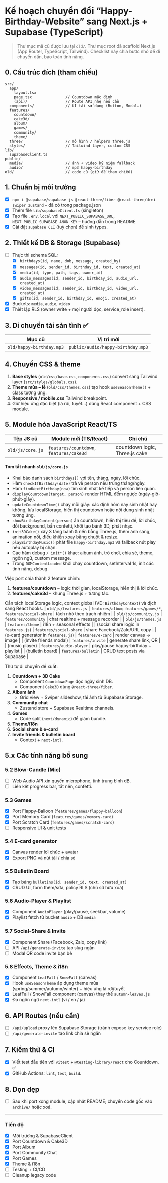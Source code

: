 # Kế hoạch chuyển đổi “Happy-Birthday-Website” sang Next.js + Supabase (TypeScript)

> Thư mục mã cũ được lưu tại `old/`. Thư mục root đã scaffold Next.js (App Router, TypeScript, Tailwind). Checklist này chia bước nhỏ để di chuyển dần, bảo toàn tính năng.

## 0. Cấu trúc đích (tham chiếu)
```
src/
  app/
    layout.tsx
    page.tsx               // Countdown mặc định
    (api)/                 // Route API nhẹ nếu cần
  components/              // UI tái sử dụng (Button, Modal…)
  features/
    countdown/
    cake3d/
    album/
    games/
    community/
    theme/
  three/                   // mô hình / helpers three.js
  styles/                  // Tailwind layer, custom CSS
lib/
  supabaseClient.ts
public/
  media/                   // ảnh + video kỷ niệm fallback
  audio/                   // mp3 happy-birthday
old/                       // code cũ (giữ để tham chiếu)
```

## 1. Chuẩn bị môi trường
- [x] `npm i @supabase/supabase-js @react-three/fiber @react-three/drei swiper zustand` – đã có trong package.json  
- [x] Thêm file `lib/supabaseClient.ts` (singleton)  
- [x] Tạo file `.env.local` với `NEXT_PUBLIC_SUPABASE_URL`, `NEXT_PUBLIC_SUPABASE_ANON_KEY` – hướng dẫn trong README  
- [x] Cài đặt `supabase CLI` (tuỳ chọn) để sinh types.

## 2. Thiết kế DB & Storage (Supabase)
- [ ] Thực thi schema SQL:
  - [x] `birthdays(id, name, dob, message, created_by)`
  - [x] `messages(id, sender_id, birthday_id, text, created_at)`
  - [x] `media(id, type, path, tags, owner_id)`
  - [x] `audio_messages(id, sender_id, birthday_id, audio_url, created_at)`
  - [x] `video_messages(id, sender_id, birthday_id, video_url, created_at)`
  - [x] `gifts(id, sender_id, birthday_id, emoji, created_at)`
- [x] Buckets: `media`, `audio`, `video`  
- [x] Thiết lập RLS (owner write + mọi người đọc, service_role insert).

## 3. Di chuyển tài sản tĩnh ✅
| Mục cũ | Vị trí mới |
|--------|------------|
| `old/happy-birthday.mp3` | `public/audio/happy-birthday.mp3` | ✅

## 4. Chuyển CSS & theme
1. **Base styles** (`old/css/base.css`, `components.css`) convert sang Tailwind layer (`src/styles/globals.css`). 
2. **Theme mùa – lễ** (`old/css/themes.css`) tạo hook `useSeasonTheme()` + class tương ứng. 
3. **Responsive / mobile.css** Tailwind breakpoint. 
4. Giữ hiệu ứng đặc biệt (lá rơi, tuyết…) dùng React component + CSS module. 

## 5. Module hóa JavaScript React/TS
| Tệp JS cũ | Module mới (TS/React) | Ghi chú |
|-----------|----------------------|---------|
| `old/js/core.js` | `features/countdown`, `features/cake3d` | countdown logic, Three.js cake |

#### Tóm tắt nhanh `old/js/core.js`
* Khai báo danh sách `birthdays[]` với tên, tháng, ngày, lời chúc.
* Hàm `checkIfBirthday(date)` trả về person nếu trùng tháng/ngày.
* Hàm `findNextBirthday(now)` tìm sinh nhật kế tiếp và person liên quan.
* `displayCountdown(target, person)` render HTML đếm ngược (ngày-giờ-phút-giây).
* `updateCountdownTime()` chạy mỗi giây: xác định hôm nay sinh nhật hay không, lưu localStorage, hiển thị countdown hoặc nội dung sinh nhật tương ứng.
* `showBirthdayContent(person)` ẩn countdown, hiển thị tiêu đề, lời chúc, đổi background, bắn confetti, khởi tạo bánh 3D, phát nhạc.
* `init3DCake()` xây 3 tầng bánh & nến bằng Three.js, thêm ánh sáng, animation nổi, điều khiển xoay bằng chuột & resize.
* `playBirthdayMusic()` phát file `happy-birthday.mp3` và fallback nút play nếu autoplay bị chặn.
* Các hàm debug `/ init*()` khác: album ảnh, trò chơi, chia sẻ, theme, ngôn ngữ, custom message.
* Trong `DOMContentLoaded` khởi chạy countdown, setInterval 1s, init các tính năng, debug.

Việc port chia thành 2 feature chính:
1. **features/countdown** – logic thời gian, localStorage, hiển thị & lời chúc.
2. **features/cake3d** – khung Three.js + tương tác.

Cần tách localStorage logic, context global (VD: `BirthdayContext`) và dịch sang React hooks.
| `old/js/features.js` | `features/album`, `features/games/*`, `features/social-share` | tách nhỏ theo trách nhiệm |
| `old/js/community.js` | `features/community` | chat realtime + message recorder |
| `old/js/themes.js` | `features/theme` | i18n + seasonal effects |
| (social share logic in `features.js`) | `features/social-share` | share Facebook/Zalo/URL copy |
| (e-card generator in `features.js`) | `features/e-card` | render canvas → image |
| (invite friends modal) | `features/invite` | generate share link, QR |
| (music player) | `features/audio-player` | play/pause happy-birthday + playlist |
| (bulletin board) | `features/bulletin` | CRUD text posts via Supabase |

Thứ tự di chuyển đề xuất:
1. **Countdown + 3D Cake**  
   - Component `CountdownPage` đọc ngày sinh DB.  
   - Component `Cake3D` dùng `@react-three/fiber`.
2. **Album ảnh**  
   - Grid view + Swiper slideshow, tải ảnh từ Supabase Storage.
3. **Community chat**  
   - Zustand store + Supabase Realtime channels.
4. **Games**  
   - Code split (`next/dynamic`) để giảm bundle.
5. **Theme/i18n**
6. **Social share & e-card**
7. **Invite friends & bulletin board**  
   - Context + `next-intl`.

## 5.x Các tính năng bổ sung

### 5.2 Blow-Candle (Mic)
- [ ] Web Audio API xin quyền microphone, tính trung bình dB.
- [ ] Liên kết progress bar, tắt nến, confetti.

### 5.3 Games
- [x] Port Flappy-Balloon (`features/games/flappy-balloon`)
- [x] Port Memory Card (`features/games/memory-card`)
- [x] Port Scratch Card (`features/games/scratch-card`)
- [ ] Responsive UI & unit tests

### 5.4 E-card generator
- [x] Canvas render lời chúc + avatar
- [x] Export PNG và nút tải / chia sẻ

### 5.5 Bulletin Board
- [x] Tạo bảng `bulletins(id, sender_id, text, created_at)`
- [x] CRUD UI, form thêm/sửa, policy RLS (chủ sở hữu xoá)

### 5.6 Audio-Player & Playlist
- [x] Component `AudioPlayer` (play/pause, seekbar, volume)
- [x] Playlist fetch từ bucket `audio` + DB `media`

### 5.7 Social-Share & Invite
- [x] Component Share (Facebook, Zalo, copy link)
- [ ] API `/api/generate-invite` tạo slug ngắn
- [ ] Modal QR code invite bạn bè

### 5.8 Effects, Theme & i18n
- [x] Component `LeafFall` / `SnowFall` (canvas)
- [x] Hook `useSeasonTheme` áp dụng theme mùa (spring/summer/autumn/winter) + hiệu ứng lá rơi/tuyết
- [x] LeafFall / SnowFall component (canvas) thay thế `autumn-leaves.js`
- [x] Đa ngôn ngữ `next-intl` (vi / en / ja)

## 6. API Routes (nếu cần)
- [ ] `/api/upload` proxy lên Supabase Storage (tránh expose key service role)
- [ ] `/api/generate-invite` tạo link chia sẻ ngắn

## 7. Kiểm thử & CI
- [x] Viết test đầu tiên với `vitest` + `@testing-library/react` cho Countdown. ✅  
- [x] GitHub Actions: `lint`, `test`, `build`.

## 8. Dọn dẹp
- [ ] Sau khi port xong module, cập nhật README; chuyển code gốc vào `archive/` hoặc xoá.

---
### Tiến độ
- [x] Môi trường & SupabaseClient
- [x] Port Countdown & Cake3D
- [x] Port Album
- [x] Port Community Chat
- [x] Port Games
- [x] Theme & i18n
- [ ] Testing + CI/CD
- [ ] Cleanup legacy code
